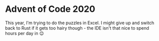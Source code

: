 # Advent of Code 2020

This year, I'm trying to do the puzzles in Excel. I might give up and switch back to Rust if it gets too hairy though - the IDE isn't that nice to spend hours per day in 😉
